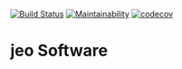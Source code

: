 [![Build Status](https://travis-ci.com/jobiols/odoo_uml.svg?branch=11.0)](https://travis-ci.com/jobiols/odoo_uml)
[![Maintainability](https://api.codeclimate.com/v1/badges/cfc58a90c3f2423c2e11/maintainability)](https://codeclimate.com/github/jobiols/odoo_uml/maintainability)
[![codecov](https://codecov.io/gh/jobiols/odoo_uml/branch/11.0/graph/badge.svg)](https://codecov.io/gh/jobiols/odoo_uml)

# jeo Software
